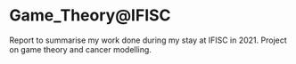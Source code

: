 # Game_Theory@IFISC


Report to summarise my work done during my stay at IFISC in 2021. Project on game theory and cancer modelling.
